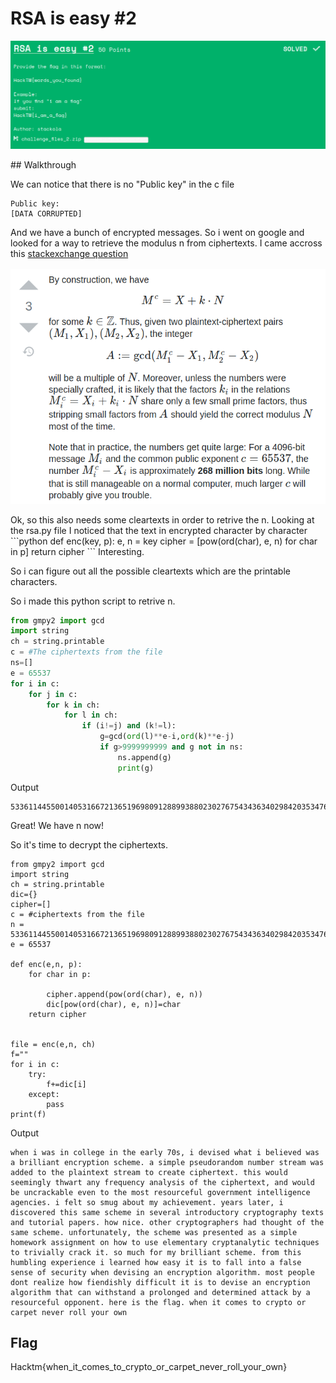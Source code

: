 # RSA is easy #2
<p align="center">
<img src="images/rsa.png"/>
</p>
## Walkthrough

We can notice that there is no "Public key" in the c file 
```
Public key:
[DATA CORRUPTED]
```
And we have a bunch of encrypted messages. So i went on google and looked for a way to retrieve the modulus n from ciphertexts.
I came accross this [stackexchange question](https://crypto.stackexchange.com/questions/43583/deduce-modulus-n-from-public-exponent-and-encrypted-data)
<p align="center">
<img src="images/t.png"/>
</p>
Ok, so this also needs some cleartexts in order to retrive the n. Looking at the rsa.py file I noticed that the text in encrypted character by character 
```python
def enc(key, p):
    e, n = key
    cipher = [pow(ord(char), e, n) for char in p]
    return cipher
```
Interesting.

So i can figure out all the possible cleartexts which are the printable characters.

So i made this python script to retrive n.
```python
from gmpy2 import gcd
import string
ch = string.printable
c = #The ciphertexts from the file
ns=[]
e = 65537
for i in c:
	for j in c:
		for k in ch:
			for l in ch:
				if (i!=j) and (k!=l):
					g=gcd(ord(l)**e-i,ord(k)**e-j)
					if g>9999999999 and g not in ns:
						ns.append(g)
						print(g)
```
Output 
```
53361144550014053166721365196980912889938802302767543436340298420353476899874610747222379321544658210212273658744624182437888528301817525619324262586755752560722184172889301780332276353612167586294259101340749155939404015704537471927068307582449663907783314406726655255040519664154112497941090624585931831047
```
Great! We have n now!

So it's time to decrypt the ciphertexts.

```
from gmpy2 import gcd
import string
ch = string.printable
dic={}
cipher=[]
c = #ciphertexts from the file
n = 53361144550014053166721365196980912889938802302767543436340298420353476899874610747222379321544658210212273658744624182437888528301817525619324262586755752560722184172889301780332276353612167586294259101340749155939404015704537471927068307582449663907783314406726655255040519664154112497941090624585931831047
e = 65537

def enc(e,n, p):
    for char in p:

    	cipher.append(pow(ord(char), e, n))
    	dic[pow(ord(char), e, n)]=char
    return cipher


file = enc(e,n, ch)
f=""
for i in c:
	try:
		f+=dic[i]
	except:
		pass
print(f)
```
Output
```
when i was in college in the early 70s, i devised what i believed was a brilliant encryption scheme. a simple pseudorandom number stream was added to the plaintext stream to create ciphertext. this would seemingly thwart any frequency analysis of the ciphertext, and would be uncrackable even to the most resourceful government intelligence agencies. i felt so smug about my achievement. years later, i discovered this same scheme in several introductory cryptography texts and tutorial papers. how nice. other cryptographers had thought of the same scheme. unfortunately, the scheme was presented as a simple homework assignment on how to use elementary cryptanalytic techniques to trivially crack it. so much for my brilliant scheme. from this humbling experience i learned how easy it is to fall into a false sense of security when devising an encryption algorithm. most people dont realize how fiendishly difficult it is to devise an encryption algorithm that can withstand a prolonged and determined attack by a resourceful opponent. here is the flag. when it comes to crypto or carpet never roll your own
```

## Flag
Hacktm{when_it_comes_to_crypto_or_carpet_never_roll_your_own}
